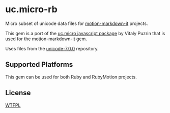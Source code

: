 # uc.micro-rb

Micro subset of unicode data files for [motion-markdown-it](https://github.com/digitalmoksha/motion-markdown-it) projects.

This gem is a port of the [uc.micro javascript package](https://github.com/markdown-it/uc.micro) by Vitaly Puzrin that is used for the motion-markdown-it gem.

Uses files from the [unicode-7.0.0](https://github.com/mathiasbynens/unicode-7.0.0) repository.

## Supported Platforms

This gem can be used for both Ruby and RubyMotion projects.

## License

[WTFPL](http://www.wtfpl.net/txt/copying/)
